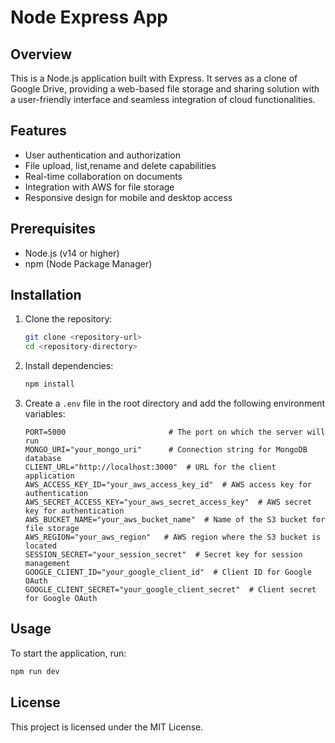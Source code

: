 # Node Express App

## Overview

This is a Node.js application built with Express. It serves as a clone of Google Drive, providing a web-based file storage and sharing solution with a user-friendly interface and seamless integration of cloud functionalities.

## Features

-   User authentication and authorization
-   File upload, list,rename and delete capabilities
-   Real-time collaboration on documents
-   Integration with AWS for file storage
-   Responsive design for mobile and desktop access

## Prerequisites

-   Node.js (v14 or higher)
-   npm (Node Package Manager)

## Installation

1. Clone the repository:

    ```bash
    git clone <repository-url>
    cd <repository-directory>
    ```

2. Install dependencies:

    ```bash
    npm install
    ```

3. Create a `.env` file in the root directory and add the following environment variables:
    ```env
    PORT=5000                       # The port on which the server will run
    MONGO_URI="your_mongo_uri"      # Connection string for MongoDB database
    CLIENT_URL="http://localhost:3000"  # URL for the client application
    AWS_ACCESS_KEY_ID="your_aws_access_key_id"  # AWS access key for authentication
    AWS_SECRET_ACCESS_KEY="your_aws_secret_access_key"  # AWS secret key for authentication
    AWS_BUCKET_NAME="your_aws_bucket_name"  # Name of the S3 bucket for file storage
    AWS_REGION="your_aws_region"   # AWS region where the S3 bucket is located
    SESSION_SECRET="your_session_secret"  # Secret key for session management
    GOOGLE_CLIENT_ID="your_google_client_id"  # Client ID for Google OAuth
    GOOGLE_CLIENT_SECRET="your_google_client_secret"  # Client secret for Google OAuth
    ```

## Usage

To start the application, run:

```bash
npm run dev
```

## License

This project is licensed under the MIT License.
